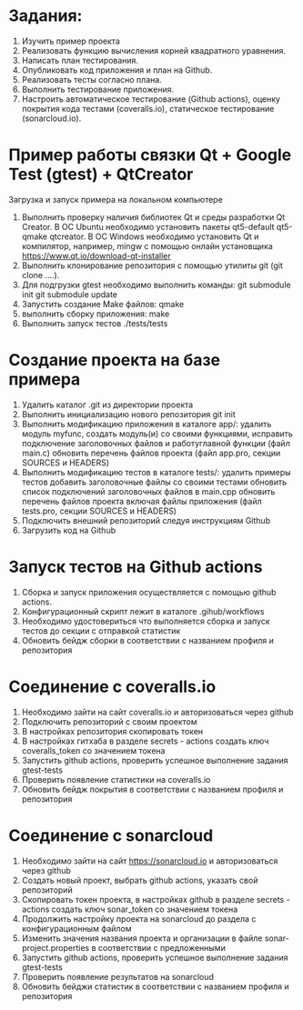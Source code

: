 # Задания:
  1. Изучить пример проекта
  2. Реализовать функцию вычисления корней квадратного уравнения.
  3. Написать план тестирования.
  4. Опубликовать код приложения и план на Github.
  5. Реализовать тесты согласно плана.
  6. Выполнить тестирование приложения.
  7. Настроить автоматическое тестирование (Github actions), оценку покрытия кода тестами (coveralls.io), статическое тестирование (sonarcloud.io).

# Пример работы связки Qt + Google Test (gtest) + QtCreator
Загрузка и запуск примера на локальном компьютере
1. Выполнить проверку наличия библиотек Qt и среды разработки Qt Creator. В ОС Ubuntu необходимо установить пакеты qt5-default qt5-qmake qtcreator. В ОС Windows необходимо установить Qt и компилятор, например, mingw с помощью онлайн установщика https://www.qt.io/download-qt-installer
2. Выполнить клонирование репозитория с помощью утилиты git (git clone ....).
3. Для подгрузки gtest необходимо выполнить команды:
git submodule init
git submodule update
4. Запустить создание Make файлов:
qmake
5. выполнить сборку приложения:
make
6. Выполнить запуск тестов
./tests/tests
# Создание проекта на базе примера
1. Удалить каталог .git из директории проекта
2. Выполнить инициализацию нового репозитория
git init
3. Выполнить модификацию приложения в каталоге app/:
		удалить модуль myfunc,
		создать модуль(и) со своими функциями,
		исправить подключение заголовочных файлов и работуглавной функции (файл main.c)
		обновить перечень файлов проекта (файл app.pro, секции SOURCES и HEADERS)
4. Выполнить модификацию тестов в каталоге tests/:
		удалить примеры тестов
		добавить заголовочные файлы со своими тестами
		обновить список подключений заголовочных файлов в main.cpp
		обновить перечень файлов проекта включая файлы приложения (файл tests.pro, секции SOURCES и HEADERS)
5. Подключить внешний репозиторий следуя инструкциям Github
6. Загрузить код на Github
# Запуск тестов на Github actions
1. Сборка и запуск приложения осуществляется с помощью github actions.
2. Конфигурационный скрипт лежит в каталоге .gihub/workflows
3. Необходимо удостовериться что выполняется сборка и запуск тестов до секции с отправкой статистик
4. Обновить бейдж сборки в соответствии с названием профиля и репозитория
# Соединение с coveralls.io
1. Необходимо зайти на сайт coveralls.io и авторизоваться через github
2. Подключить репозиторий с своим проектом
3. В настройках репозитория скопировать токен
4. В настройках гитхаба в разделе secrets - actions создать ключ coveralls_token со значением токена
5. Запустить github actions, проверить успешное выполнение задания gtest-tests
6. Проверить появление статистики на coveralls.io
7. Обновить бейдж покрытия в соответствии с названием профиля и репозитория
# Соединение с sonarcloud
1. Необходимо зайти на сайт https://sonarcloud.io и авторизоваться через github
2. Создать новый проект, выбрать github actions, указать свой репозиторий
3. Скопировать токен проекта, в настройках github в разделе secrets - actions создать ключ sonar_token со значением токена
4. Продолжить настройку проекта на sonarcloud до раздела с конфигурационным файлом
5. Изменить значения названия проекта и организации в файле sonar-project.properties в соответствии с предложенными
6. Запустить github actions, проверить успешное выполнение задания gtest-tests
7. Проверить появление результатов на sonarcloud
8. Обновить бейджи статистик в соответствии с названием профиля и репозитория
